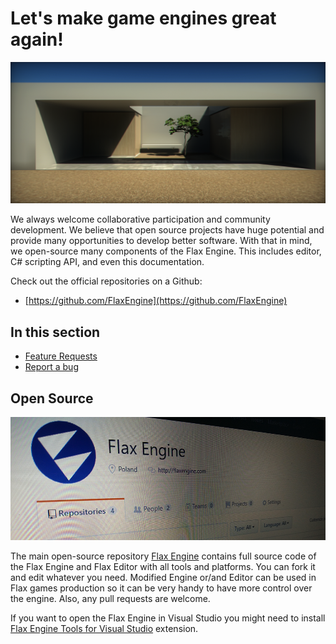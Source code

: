 # Let's make game engines great again!

![Flax Engine](media/Screen5.png)

We always welcome collaborative participation and community development.
We believe that open source projects have huge potential and provide many opportunities to develop better software.
With that in mind, we open-source many components of the Flax Engine. This includes editor, C# scripting API, and even this documentation.

Check out the official repositories on a Github:

* [https://github.com/FlaxEngine](https://github.com/FlaxEngine)

## In this section

* [Feature Requests](feature-requests.md)
* [Report a bug](report-a-bug.md)

## Open Source

![FlaxAPI](media/repo-title.png)

The main open-source repository [Flax Engine](https://github.com/FlaxEngine/FlaxEngine) contains full source code of the Flax Engine and Flax Editor with all tools and platforms. You can fork it and edit whatever you need. Modified Engine or/and Editor can be used in Flax games production so it can be very handy to have more control over the engine. Also, any pull requests are welcome.

If you want to open the Flax Engine in Visual Studio you might need to install [Flax Engine Tools for Visual Studio](https://marketplace.visualstudio.com/items?itemName=Flax.FlaxVS) extension.
